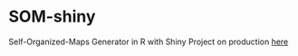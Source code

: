 # SOM-shiny
Self-Organized-Maps Generator in R with Shiny
Project on production [here](https://iliberi.shinyapps.io/SOM-shiny/)
